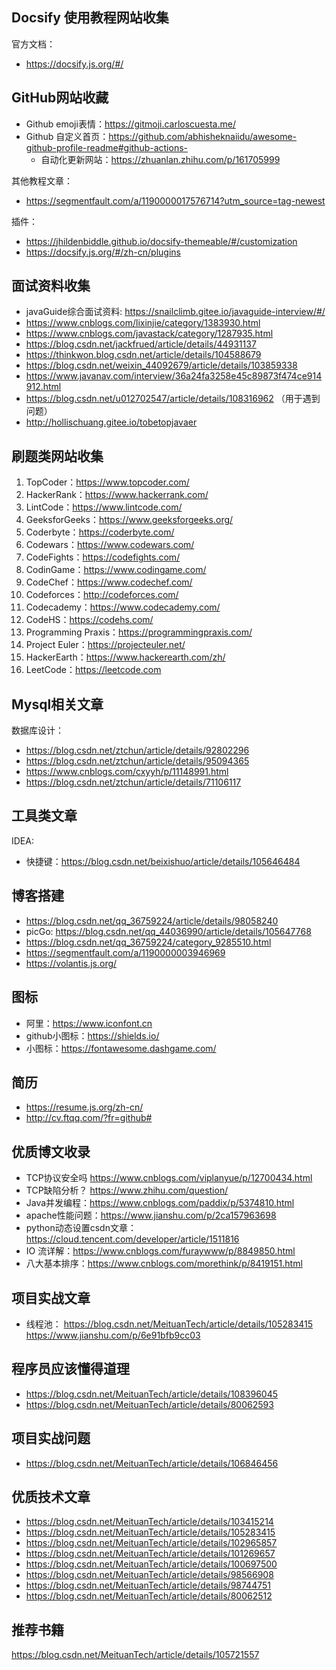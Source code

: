 ## Docsify 使用教程网站收集

官方文档：
- https://docsify.js.org/#/

## GitHub网站收藏

- Github emoji表情：https://gitmoji.carloscuesta.me/
- Github 自定义首页：https://github.com/abhisheknaiidu/awesome-github-profile-readme#github-actions-
   - 自动化更新网站：https://zhuanlan.zhihu.com/p/161705999

其他教程文章：
- https://segmentfault.com/a/1190000017576714?utm_source=tag-newest

插件：
- https://jhildenbiddle.github.io/docsify-themeable/#/customization
- https://docsify.js.org/#/zh-cn/plugins


## 面试资料收集


- javaGuide综合面试资料: https://snailclimb.gitee.io/javaguide-interview/#/
- https://www.cnblogs.com/lixinjie/category/1383930.html
- https://www.cnblogs.com/javastack/category/1287935.html
- https://blog.csdn.net/jackfrued/article/details/44931137
- https://thinkwon.blog.csdn.net/article/details/104588679
- https://blog.csdn.net/weixin_44092679/article/details/103859338
- https://www.javanav.com/interview/36a24fa3258e45c89873f474ce914912.html
- https://blog.csdn.net/u012702547/article/details/108316962 （用于遇到问题）
- http://hollischuang.gitee.io/tobetopjavaer

## 刷题类网站收集

1. TopCoder：https://www.topcoder.com/
2. HackerRank：https://www.hackerrank.com/
3. LintCode：https://www.lintcode.com/
4. GeeksforGeeks：https://www.geeksforgeeks.org/
5. Coderbyte：https://coderbyte.com/
6. Codewars：https://www.codewars.com/
7. CodeFights：https://codefights.com/
8. CodinGame：https://www.codingame.com/
9. CodeChef：https://www.codechef.com/
10. Codeforces：http://codeforces.com/
11. Codecademy：https://www.codecademy.com/
12. CodeHS：https://codehs.com/
13. Programming Praxis：https://programmingpraxis.com/
14. Project Euler：https://projecteuler.net/
15. HackerEarth：https://www.hackerearth.com/zh/
16. LeetCode：https://leetcode.com


##  Mysql相关文章

数据库设计：

- https://blog.csdn.net/ztchun/article/details/92802296
- https://blog.csdn.net/ztchun/article/details/95094365
- https://www.cnblogs.com/cxyyh/p/11148991.html
- https://blog.csdn.net/ztchun/article/details/71106117



## 工具类文章

IDEA:
- 快捷键：https://blog.csdn.net/beixishuo/article/details/105646484

## 博客搭建

- https://blog.csdn.net/qq_36759224/article/details/98058240
- picGo: https://blog.csdn.net/qq_44036990/article/details/105647768
- https://blog.csdn.net/qq_36759224/category_9285510.html
- https://segmentfault.com/a/1190000003946969
- https://volantis.js.org/


## 图标

- 阿里：https://www.iconfont.cn
- github小图标：https://shields.io/
- 小图标：https://fontawesome.dashgame.com/

## 简历

- https://resume.js.org/zh-cn/
- http://cv.ftqq.com/?fr=github#

## 优质博文收录

- TCP协议安全吗 https://www.cnblogs.com/viplanyue/p/12700434.html
- TCP缺陷分析？ https://www.zhihu.com/question/
- Java并发编程：https://www.cnblogs.com/paddix/p/5374810.html
- apache性能问题：https://www.jianshu.com/p/2ca157963698
- python动态设置csdn文章：https://cloud.tencent.com/developer/article/1511816
- IO 流详解：https://www.cnblogs.com/furaywww/p/8849850.html
- 八大基本排序：https://www.cnblogs.com/morethink/p/8419151.html

##  项目实战文章

- 线程池：
https://blog.csdn.net/MeituanTech/article/details/105283415
https://www.jianshu.com/p/6e91bfb9cc03

## 程序员应该懂得道理

- https://blog.csdn.net/MeituanTech/article/details/108396045
- https://blog.csdn.net/MeituanTech/article/details/80062593

## 项目实战问题

- https://blog.csdn.net/MeituanTech/article/details/106846456

## 优质技术文章

- https://blog.csdn.net/MeituanTech/article/details/103415214
- https://blog.csdn.net/MeituanTech/article/details/105283415
- https://blog.csdn.net/MeituanTech/article/details/102965857
- https://blog.csdn.net/MeituanTech/article/details/101269657
- https://blog.csdn.net/MeituanTech/article/details/100697500
- https://blog.csdn.net/MeituanTech/article/details/98566908
- https://blog.csdn.net/MeituanTech/article/details/98744751
- https://blog.csdn.net/MeituanTech/article/details/80062512

## 推荐书籍

https://blog.csdn.net/MeituanTech/article/details/105721557